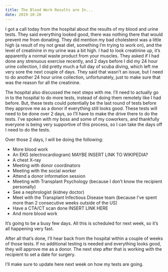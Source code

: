 ```yaml
---
title: The Blood Work Results are In...
date: 2019-10-28
---
```


I got a call today from the hospital about the results of my blood and urine tests. They said everything looked good, there was nothing there that would prevent me from donating. They did mention my bad cholesterol was a little high (a result of my not great diet, something I’m trying to work on), and the level of creatinine in my urine was a bit high. I had to look creatinine up, it’s apparently a normal waste product from your muscles. They asked if I had done any strenuous exercise recently, and 2 days before I did my 24 hour urine collection, I did pretty much a full day of scuba diving, which left me very sore the next couple of days. They said that wasn’t an issue, but I need to do another 24 hour urine collection, unfortunately, just to make sure that was the reason for all the creatinine.

The hospital also discussed the next steps with me. I’ll need to actually go in to the hospital to do more tests, instead of doing them remotely like I had before. But, these tests could potentially be the last round of tests before they approve me as a donor if everything still looks good. These tests will need to be done over 2 days, so I’ll have to make the drive there to do the tests. I’ve spoken with my boss and some of my coworkers, and thankfully everyone is being very supportive of this process, so I can take the days off I need to do the tests.

Over those 2 days, I will be doing the following:
- More blood work
- An EKG (electrocardiogram) MAYBE INSERT LINK TO WIKIPEDIA?
- A chest X-ray
- Meeting with donor coordinators
- Meeting with the social worker
- Attend a donor information session
- Meeting with Transplant Psychology (because I don’t know the recipient personally)
- See a nephrologist (kidney doctor)
- Meet with the Transplant Infectious Disease team (because I’ve spent more than 2 consecutive weeks outside of the US)
- Have a CTA/CT scan done INSERT LINK HERE
- And more blood work

It’s going to be a busy few days. All this is scheduled for next week, so it’s all happening very fast.

After all that’s done, I’ll hear back from the hospital within a couple of weeks of those tests. If no additional testing is needed and everything looks good, they will approve me as a donor. The next step after that is working with the recipient to set a date for surgery.

I’ll make sure to update here next week on how my tests are going.
